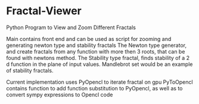 # Fractal-Viewer
Python Program to View and Zoom Different Fractals

Main contains front end and can be used as script for zooming and generating newton type and stability fractals
The Newton type generator, and create fractals from any function with more then 3 roots, that can be found with newtons method.
The Stability type fractal, finds stability of a 2 d function in the plane of input values. Mandlebrot set would be an example of stability fractals.

Current implementation uses PyOpencl to iterate fractal on gpu
PyToOpencl contains function to add function substitution to PyOpencl, as well as to convert sympy expressions to Opencl code
